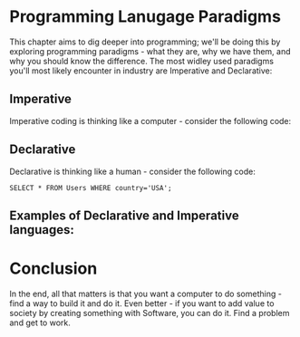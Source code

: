 # Programming Lanugage Paradigms

This chapter aims to dig deeper into programming; we'll be doing this by exploring programming paradigms - what they are, why we have them, and why you should know the difference. The most widley used paradigms you'll most likely encounter in industry are Imperative and Declarative:


## Imperative

Imperative coding is thinking like a computer - consider the following code:



## Declarative

Declarative is thinking like a human - consider the following code:

```MySQL
SELECT * FROM Users WHERE country='USA';
```

## Examples of Declarative and Imperative languages:









# Conclusion

In the end, all that matters is that you want a computer to do something - find a way to build it and do it. Even better - if you want to add value to society by creating something with Software, you can do it. Find a problem and get to work.
